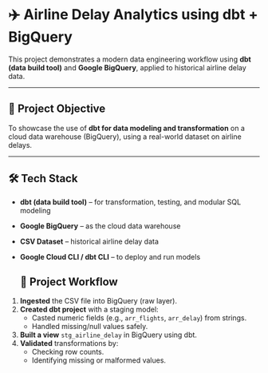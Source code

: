 # ✈️ Airline Delay Analytics using dbt + BigQuery

This project demonstrates a modern data engineering workflow using **dbt (data build tool)** and **Google BigQuery**, applied to historical airline delay data.

---

## 📌 Project Objective

To showcase the use of **dbt for data modeling and transformation** on a cloud data warehouse (BigQuery), using a real-world dataset on airline delays.

---

## 🛠️ Tech Stack

- **dbt (data build tool)** – for transformation, testing, and modular SQL modeling
- **Google BigQuery** – as the cloud data warehouse
- **CSV Dataset** – historical airline delay data
- **Google Cloud CLI / dbt CLI** – to deploy and run models

  ## 🚀 Project Workflow

1. **Ingested** the CSV file into BigQuery (raw layer).
2. **Created dbt project** with a staging model:
   - Casted numeric fields (e.g., `arr_flights`, `arr_delay`) from strings.
   - Handled missing/null values safely.
3. **Built a view** `stg_airline_delay` in BigQuery using dbt.
4. **Validated** transformations by:
   - Checking row counts.
   - Identifying missing or malformed values.
